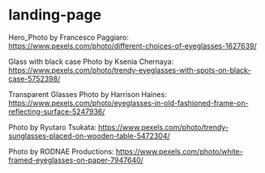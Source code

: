 # landing-page

Hero_Photo by Francesco Paggiaro: https://www.pexels.com/photo/different-choices-of-eyeglasses-1627639/


Glass with black case Photo by Ksenia Chernaya: https://www.pexels.com/photo/trendy-eyeglasses-with-spots-on-black-case-5752398/


Transparent Glasses Photo by Harrison Haines: https://www.pexels.com/photo/eyeglasses-in-old-fashioned-frame-on-reflecting-surface-5247936/


Photo by Ryutaro Tsukata: https://www.pexels.com/photo/trendy-sunglasses-placed-on-wooden-table-5472304/


Photo by RODNAE Productions: https://www.pexels.com/photo/white-framed-eyeglasses-on-paper-7947640/